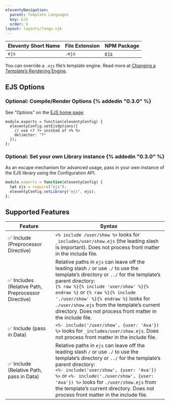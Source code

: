```yaml
---
eleventyNavigation:
  parent: Template Languages
  key: EJS
  order: 9
layout: layouts/langs.njk
---
```

| Eleventy Short Name | File Extension | NPM Package                                |
| ------------------- | -------------- | ------------------------------------------ |
| `ejs`               | `.ejs`         | [`ejs`](https://www.npmjs.com/package/ejs) |

You can override a `.ejs` file’s template engine. Read more at [Changing a Template’s Rendering Engine](/docs/languages/).

## EJS Options

### Optional: Compile/Render Options {% addedin "0.3.0" %}

See “Options” on the [EJS home page](http://ejs.co/).

```
module.exports = function(eleventyConfig) {
  eleventyConfig.setEjsOptions({
    // use <? ?> instead of <% %>
    delimiter: "?"
  });
};
```

### Optional: Set your own Library instance {% addedin "0.3.0" %}

As an escape mechanism for advanced usage, pass in your own instance of the EJS library using the Configuration API.

```js
module.exports = function(eleventyConfig) {
  let ejs = require("ejs");
  eleventyConfig.setLibrary("ejs", ejs);
};
```

## Supported Features

| Feature                             | Syntax                                                                            |
| ----------------------------------- | --------------------------------------------------------------------------------- |
| ✅ Include (Preprocessor Directive) | `<% include /user/show %>` looks for `_includes/user/show.ejs` (the leading slash is important). Does not process front matter in the include file.                    |
| ✅ Includes (Relative Path, Preprocessor Directive)                                                                  | Relative paths in `ejs` can leave off the leading slash `/` or use `./` to use the template’s directory or `../` for the template’s parent directory:<br>`{% raw %}{% include 'user/show' %}{% endraw %}` or `{% raw %}{% include './user/show' %}{% endraw %}` looks for `./user/show.ejs` from the template’s current directory. Does not process front matter in the include file.         |
| ✅ Include (pass in Data)           | `<%- include('/user/show', {user: 'Ava'}) %>` looks for `_includes/user/show.ejs`. Does not process front matter in the include file. |
| ✅ Include (Relative Path, pass in Data)           | Relative paths in `ejs` can leave off the leading slash `/` or use `./` to use the template’s directory or `../` for the template’s parent directory:<br>`<%- include('user/show', {user: 'Ava'}) %>` or `<%- include('./user/show', {user: 'Ava'}) %>` looks for `./user/show.ejs` from the template’s current directory. Does not process front matter in the include file. |
